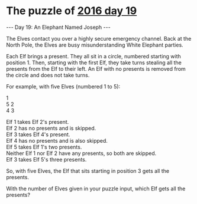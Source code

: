 # The puzzle of [2016 day 19](https://adventofcode.com/2016/day/19)

--- Day 19: An Elephant Named Joseph ---

The Elves contact you over a highly secure emergency channel. Back at the North Pole, the Elves are busy misunderstanding White Elephant parties.

Each Elf brings a present. They all sit in a circle, numbered starting with position 1. Then, starting with the first Elf, they take turns stealing all the presents from the Elf to their left.  An Elf with no presents is removed from the circle and does not take turns.

For example, with five Elves (numbered 1 to 5):

1\
5   2\
 4 3

Elf 1 takes Elf 2's present.\
Elf 2 has no presents and is skipped.\
Elf 3 takes Elf 4's present.\
Elf 4 has no presents and is also skipped.\
Elf 5 takes Elf 1's two presents.\
Neither Elf 1 nor Elf 2 have any presents, so both are skipped.\
Elf 3 takes Elf 5's three presents.

So, with five Elves, the Elf that sits starting in position 3 gets all the presents.

With the number of Elves given in your puzzle input, which Elf gets all the presents?